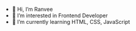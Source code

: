 - 👋 Hi, I’m Ranvee
- 👀 I’m interested in Frontend Developer
- 🌱 I’m currently learning HTML, CSS, JavaScript
<!---
Ranvee07/Ranvee07 is a ✨ special ✨ repository because its `README.md` (this file) appears on your GitHub profile.
You can click the Preview link to take a look at your changes.
--->
